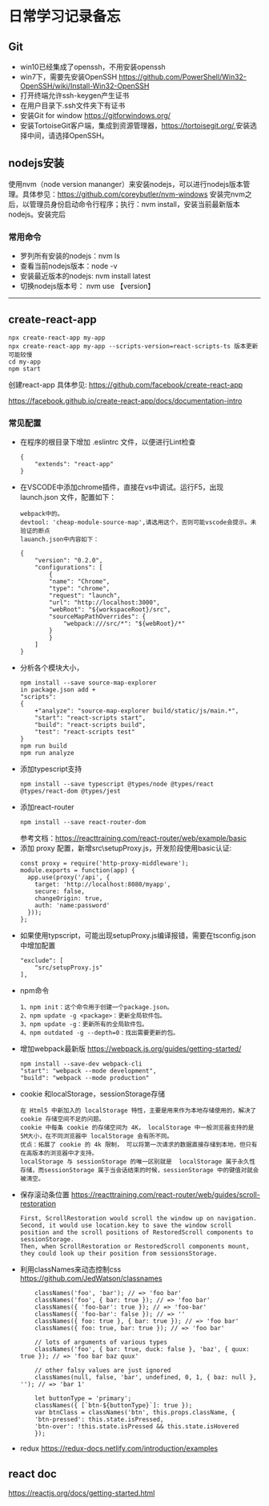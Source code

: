 # 日常学习记录备忘
## Git 
* win10已经集成了openssh，不用安装openssh
* win7下，需要先安装OpenSSH
<https://github.com/PowerShell/Win32-OpenSSH/wiki/Install-Win32-OpenSSH>
* 打开终端允许ssh-keygen产生证书
* 在用户目录下.ssh文件夹下有证书
* 安装Git for window <https://gitforwindows.org/>
* 安装TortoiseGit客户端，集成到资源管理器，<https://tortoisegit.org/>,安装选择中间，请选择OpenSSH。
## nodejs安装
使用nvm（node version  mananger）来安装nodejs，可以进行nodejs版本管理。具体参见：<https://github.com/coreybutler/nvm-windows>
安装完nvm之后，以管理员身份启动命令行程序；执行：nvm install，安装当前最新版本nodejs。安装完后

### 常用命令 
* 罗列所有安装的nodejs：nvm ls 
* 查看当前nodejs版本：node -v
* 安装最近版本的nodejs: nvm install latest
* 切换nodejs版本号： nvm use 【version】
-------
## create-react-app
```
npx create-react-app my-app
npx create-react-app my-app --scripts-version=react-scripts-ts 版本更新可能较慢
cd my-app
npm start
```
创建react-app 具体参见: 
<https://github.com/facebook/create-react-app> 

<https://facebook.github.io/create-react-app/docs/documentation-intro>
### 常见配置
* 在程序的根目录下增加 .eslintrc 文件，以便进行Lint检查
    ```
    {
        "extends": "react-app"
    }
    ```
* 在VSCODE中添加chrome插件，直接在vs中调试。运行F5，出现 launch.json 文件，配置如下：
    ```
    webpack中的。
    devtool: 'cheap-module-source-map',请选用这个，否则可能vscode会提示。未验证的断点
    lauanch.json中内容如下：

    {
        "version": "0.2.0",
        "configurations": [
            {
            "name": "Chrome",
            "type": "chrome",
            "request": "launch",
            "url": "http://localhost:3000",
            "webRoot": "${workspaceRoot}/src",
            "sourceMapPathOverrides": {
                "webpack:///src/*": "${webRoot}/*"
            }
            }
        ]
    }
    ```
* 分析各个模块大小，
    ```
    npm install --save source-map-explorer
    in package.json add +
    "scripts": 
    {
        +"analyze": "source-map-explorer build/static/js/main.*",
        "start": "react-scripts start",
        "build": "react-scripts build",
        "test": "react-scripts test"
    }
    npm run build
    npm run analyze
    ```
* 添加typescript支持
    ```
    npm install --save typescript @types/node @types/react @types/react-dom @types/jest
    ```
* 添加react-router
    ```
    npm install --save react-router-dom
    ```
    参考文档：<https://reacttraining.com/react-router/web/example/basic>
* 添加 proxy 配置，新增src\setupProxy.js，开发阶段使用basic认证:
    ```
    const proxy = require('http-proxy-middleware');
	module.exports = function(app) {
	  app.use(proxy('/api', { 
	    target: 'http://localhost:8080/myapp', 
	    secure: false,
	    changeOrigin: true,
	    auth: 'name:password' 
	  }));
	};
    ```
* 如果使用typscript，可能出现setupProxy.js编译报错，需要在tsconfig.json中增加配置
	```
	"exclude": [
	    "src/setupProxy.js"
	],
	```
* npm命令
    ```
    1、npm init：这个命令用于创建一个package.json。
    2、npm update -g <package>：更新全局软件包。
    3、npm update -g：更新所有的全局软件包。
    4、npm outdated -g --depth=0：找出需要更新的包。
    ```
* 增加webpack最新版 <https://webpack.js.org/guides/getting-started/>
    ```
    npm install --save-dev webpack-cli
    "start": "webpack --mode development",
    "build": "webpack --mode production"
    ```
* cookie 和localStorage，sessionStorage存储
	```
	在 Html5 中新加入的 localStorage 特性，主要是用来作为本地存储使用的，解决了 cookie 存储空间不足的问题。
	cookie 中每条 cookie 的存储空间为 4K， localStorage 中一般浏览器支持的是 5M大小，在不同浏览器中 localStorage 会有所不同。
	优点：拓展了 cookie 的 4k 限制， 可以将第一次请求的数据直接存储到本地，但只有在高版本的浏览器中才支持。
	localStorage 与 sessionStorage 的唯一区别就是  localStorage 属于永久性存储，而sessionStorage 属于当会话结束的时候，sessionStorage 中的键值对就会被清空。
	```
* 保存滚动条位置 <https://reacttraining.com/react-router/web/guides/scroll-restoration>
	```
	First, ScrollRestoration would scroll the window up on navigation. 
	Second, it would use location.key to save the window scroll position and the scroll positions of RestoredScroll components to sessionStorage. 
	Then, when ScrollRestoration or RestoredScroll components mount, they could look up their position from sessionsStorage.
	```
* 利用classNames来动态控制css <https://github.com/JedWatson/classnames>
    ```
        classNames('foo', 'bar'); // => 'foo bar'
        classNames('foo', { bar: true }); // => 'foo bar'
        classNames({ 'foo-bar': true }); // => 'foo-bar'
        classNames({ 'foo-bar': false }); // => ''
        classNames({ foo: true }, { bar: true }); // => 'foo bar'
        classNames({ foo: true, bar: true }); // => 'foo bar'

        // lots of arguments of various types
        classNames('foo', { bar: true, duck: false }, 'baz', { quux: true }); // => 'foo bar baz quux'

        // other falsy values are just ignored
        classNames(null, false, 'bar', undefined, 0, 1, { baz: null }, ''); // => 'bar 1'

        let buttonType = 'primary';
        classNames({ [`btn-${buttonType}`]: true });
        var btnClass = classNames('btn', this.props.className, {
        'btn-pressed': this.state.isPressed,
        'btn-over': !this.state.isPressed && this.state.isHovered
        });
    ```
* redux <https://redux-docs.netlify.com/introduction/examples>
## react doc
<https://reactjs.org/docs/getting-started.html>